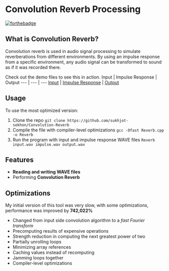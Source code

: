 # Convolution Reverb Processing 
[![forthebadge](https://forthebadge.com/images/badges/made-with-C-Plus-Plus.svg)](Reverb.cpp)

## What is Convolution Reverb?
Convolution reverb is used in audio signal processing to simulate reverberations from different environments. By using an impulse response from a specific environment, any audio signal can be transformed to sound as if it was recorded there.


Check out the demo files to see this in action.
Input | Impulse Response | Output
--- | --- | ---
[Input](https://github.com/sukhjot-sekhon/Convolution-Reverb/raw/master/Audio%20Files/inputGuitar.wav) | [Impulse Response]([./Audio%20Files/inputGuitar.wav](https://github.com/sukhjot-sekhon/Convolution-Reverb/raw/master/Audio%20Files/impulseTajMahal.wav)) | [Output]([./Audio%20Files/output.wav](https://github.com/sukhjot-sekhon/Convolution-Reverb/raw/master/Audio%20Files/output.wav))

## Usage
To use the most optimized version:
1. Clone the repo `git clone https://github.com/sukhjot-sekhon/Convolution-Reverb`
2. Compile the file with compiler-level optimizations `gcc -Ofast Reverb.cpp -o Reverb`
3. Run the program with input and impulse response WAVE files `Reverb input.wav impulse.wav output.wav`

## Features
* __Reading and writing WAVE files__
* Performing __Convolution Reverb__

## Optimizations
My initial version of this tool was very slow, with some optimizations, performance was improved by **742,022%**
* Changed from input side convolution algorithm to a *fast Fourier transform*
* Precomputing results of expensive operations
* Strength reduction in computing the next greatest power of two
* Partially unrolling loops
* Minimizing array references
* Caching values instead of recomputing
* Jamming loops together
* Compiler-level optimizations
